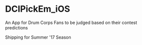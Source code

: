 # DCIPickEm_iOS

An App for Drum Corps Fans to be judged based on their contest predictions

Shipping for Summer '17 Season
